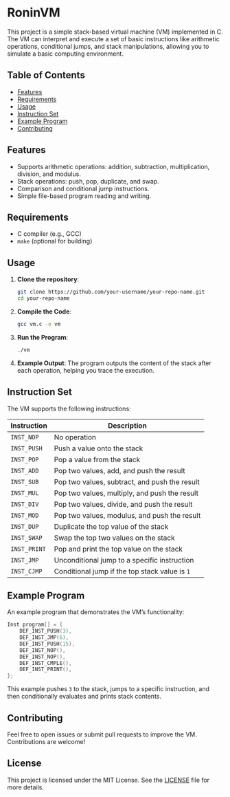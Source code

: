 
# RoninVM

This project is a simple stack-based virtual machine (VM) implemented in C. The VM can interpret and execute a set of basic instructions like arithmetic operations, conditional jumps, and stack manipulations, allowing you to simulate a basic computing environment.

## Table of Contents
- [Features](#features)
- [Requirements](#requirements)
- [Usage](#usage)
- [Instruction Set](#instruction-set)
- [Example Program](#example-program)
- [Contributing](#contributing)

## Features
- Supports arithmetic operations: addition, subtraction, multiplication, division, and modulus.
- Stack operations: push, pop, duplicate, and swap.
- Comparison and conditional jump instructions.
- Simple file-based program reading and writing.

## Requirements
- C compiler (e.g., GCC)
- `make` (optional for building)

## Usage

1. **Clone the repository**:
   ```bash
   git clone https://github.com/your-username/your-repo-name.git
   cd your-repo-name
   ```

2. **Compile the Code**:
   ```bash
   gcc vm.c -o vm
   ```

3. **Run the Program**:
   ```bash
   ./vm
   ```

4. **Example Output**:
   The program outputs the content of the stack after each operation, helping you trace the execution.

## Instruction Set
The VM supports the following instructions:

| Instruction  | Description                                      |
|--------------|--------------------------------------------------|
| `INST_NOP`   | No operation                                     |
| `INST_PUSH`  | Push a value onto the stack                      |
| `INST_POP`   | Pop a value from the stack                       |
| `INST_ADD`   | Pop two values, add, and push the result         |
| `INST_SUB`   | Pop two values, subtract, and push the result    |
| `INST_MUL`   | Pop two values, multiply, and push the result    |
| `INST_DIV`   | Pop two values, divide, and push the result      |
| `INST_MOD`   | Pop two values, modulus, and push the result     |
| `INST_DUP`   | Duplicate the top value of the stack             |
| `INST_SWAP`  | Swap the top two values on the stack             |
| `INST_PRINT` | Pop and print the top value on the stack         |
| `INST_JMP`   | Unconditional jump to a specific instruction     |
| `INST_CJMP`  | Conditional jump if the top stack value is `1`   |

## Example Program
An example program that demonstrates the VM’s functionality:

```c
Inst program[] = {
    DEF_INST_PUSH(3),
    DEF_INST_JMP(6),
    DEF_INST_PUSH(15),
    DEF_INST_NOP(),
    DEF_INST_NOP(),
    DEF_INST_CMPLE(),
    DEF_INST_PRINT(),
};
```

This example pushes `3` to the stack, jumps to a specific instruction, and then conditionally evaluates and prints stack contents.

## Contributing
Feel free to open issues or submit pull requests to improve the VM. Contributions are welcome!

## License
This project is licensed under the MIT License. See the [LICENSE](LICENSE) file for more details.
